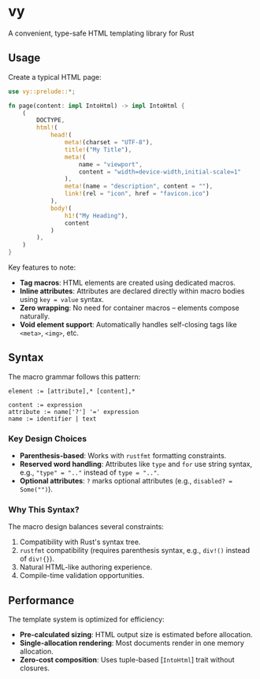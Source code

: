 # vy

A convenient, type-safe HTML templating library for Rust

## Usage

Create a typical HTML page:

```rust
use vy::prelude::*;

fn page(content: impl IntoHtml) -> impl IntoHtml {
    (
        DOCTYPE,
        html!(
            head!(
                meta!(charset = "UTF-8"),
                title!("My Title"),
                meta!(
                    name = "viewport",
                    content = "width=device-width,initial-scale=1"
                ),
                meta!(name = "description", content = ""),
                link!(rel = "icon", href = "favicon.ico")
            ),
            body!(
                h1!("My Heading"),
                content
            )
        ),
    )
}
```

Key features to note:

- **Tag macros**: HTML elements are created using dedicated macros.
- **Inline attributes**: Attributes are declared directly within macro bodies using `key = value` syntax.
- **Zero wrapping**: No need for container macros – elements compose naturally.
- **Void element support**: Automatically handles self-closing tags like `<meta>`, `<img>`, etc.

## Syntax

The macro grammar follows this pattern:

```text
element := [attribute],* [content],*

content := expression
attribute := name['?'] '=' expression
name := identifier | text
```

### Key Design Choices

- **Parenthesis-based**: Works with `rustfmt` formatting constraints.
- **Reserved word handling**: Attributes like `type` and `for` use string syntax, e.g., `"type" = ".."` instead of `type = ".."`.
- **Optional attributes**: `?` marks optional attributes (e.g., `disabled? = Some("")`).

### Why This Syntax?

The macro design balances several constraints:
1. Compatibility with Rust's syntax tree.
2. `rustfmt` compatibility (requires parenthesis syntax, e.g., `div!()` instead of `div!{}`).
3. Natural HTML-like authoring experience.
4. Compile-time validation opportunities.

## Performance

The template system is optimized for efficiency:

- **Pre-calculated sizing**: HTML output size is estimated before allocation.
- **Single-allocation rendering**: Most documents render in one memory allocation.
- **Zero-cost composition**: Uses tuple-based [`IntoHtml`] trait without closures.
